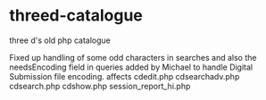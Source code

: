 # threed-catalogue
three d's old php catalogue

Fixed up handling of some odd characters in searches and also the needsEncoding field in queries added by Michael to handle Digital Submission file encoding.
affects cdedit.php cdsearchadv.php cdsearch.php cdshow.php session_report_hi.php

